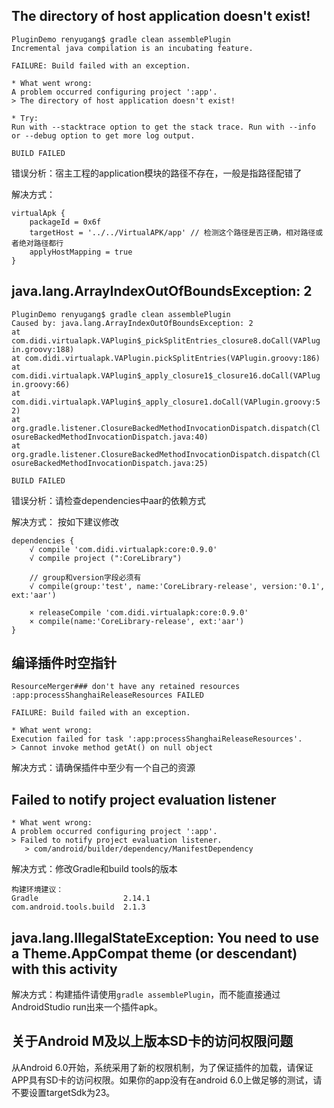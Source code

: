 ## The directory of host application doesn't exist!
```
PluginDemo renyugang$ gradle clean assemblePlugin
Incremental java compilation is an incubating feature.

FAILURE: Build failed with an exception.

* What went wrong:
A problem occurred configuring project ':app'.
> The directory of host application doesn't exist!

* Try:
Run with --stacktrace option to get the stack trace. Run with --info or --debug option to get more log output.

BUILD FAILED
```
错误分析：宿主工程的application模块的路径不存在，一般是指路径配错了

解决方式：
```
virtualApk {
    packageId = 0x6f
    targetHost = '../../VirtualAPK/app' // 检测这个路径是否正确，相对路径或者绝对路径都行
    applyHostMapping = true
}
```
## java.lang.ArrayIndexOutOfBoundsException: 2
```
PluginDemo renyugang$ gradle clean assemblePlugin
Caused by: java.lang.ArrayIndexOutOfBoundsException: 2
at com.didi.virtualapk.VAPlugin$_pickSplitEntries_closure8.doCall(VAPlug
in.groovy:188)
at com.didi.virtualapk.VAPlugin.pickSplitEntries(VAPlugin.groovy:186)
at com.didi.virtualapk.VAPlugin$_apply_closure1$_closure16.doCall(VAPlug
in.groovy:66)
at com.didi.virtualapk.VAPlugin$_apply_closure1.doCall(VAPlugin.groovy:5
2)
at org.gradle.listener.ClosureBackedMethodInvocationDispatch.dispatch(Cl
osureBackedMethodInvocationDispatch.java:40)
at org.gradle.listener.ClosureBackedMethodInvocationDispatch.dispatch(Cl
osureBackedMethodInvocationDispatch.java:25)

BUILD FAILED
```
错误分析：请检查dependencies中aar的依赖方式

解决方式：
按如下建议修改
```
dependencies {
    √ compile 'com.didi.virtualapk:core:0.9.0'
    √ compile project (":CoreLibrary")

    // group和version字段必须有
    √ compile(group:'test', name:'CoreLibrary-release', version:'0.1', ext:'aar')

    × releaseCompile 'com.didi.virtualapk:core:0.9.0'
    × compile(name:'CoreLibrary-release', ext:'aar')
}
```
## 编译插件时空指针
```
ResourceMerger### don't have any retained resources
:app:processShanghaiReleaseResources FAILED

FAILURE: Build failed with an exception.

* What went wrong:
Execution failed for task ':app:processShanghaiReleaseResources'.
> Cannot invoke method getAt() on null object
```

解决方式：请确保插件中至少有一个自己的资源

## Failed to notify project evaluation listener
```
* What went wrong:
A problem occurred configuring project ':app'.
> Failed to notify project evaluation listener.
   > com/android/builder/dependency/ManifestDependency
```
解决方式：修改Gradle和build tools的版本
```
构建环境建议：
Gradle                   2.14.1
com.android.tools.build  2.1.3
```
## java.lang.IllegalStateException: You need to use a Theme.AppCompat theme (or descendant) with this activity

解决方式：构建插件请使用```gradle assemblePlugin```，而不能直接通过AndroidStudio run出来一个插件apk。
## 关于Android M及以上版本SD卡的访问权限问题
从Android 6.0开始，系统采用了新的权限机制，为了保证插件的加载，请保证APP具有SD卡的访问权限。如果你的app没有在android 6.0上做足够的测试，请不要设置targetSdk为23。